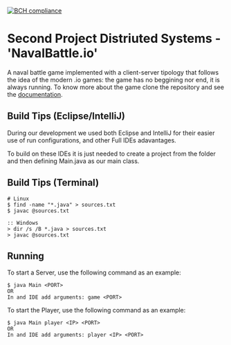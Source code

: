 [![BCH compliance](https://bettercodehub.com/edge/badge/EdgarACarneiro/feup-sdis-navalBattle.io?branch=master&token=cc268dedf0e5bd6570ae8c2935ad72a14cdeff32)](https://bettercodehub.com/)

# Second Project Distriuted Systems - 'NavalBattle.io'

A naval battle game implemented with a client-server tipology that follows the idea of the modern .io games: the game has no beggining nor end, it is always running. To know more about the game clone the repository and see the [documentation](https://github.com/EdgarACarneiro/feup-sdis-navalBattle.io/blob/master/navalBattle/docs/report%20(1).pdf). 

## Build Tips (Eclipse/IntelliJ)

During our development we used both Eclipse and IntelliJ for their easier use of run configurations, and other Full IDEs adavantages.

To build on these IDEs it is just needed to create a project from the folder and then defining Main.java as our main class.

## Build Tips (Terminal)
```
# Linux
$ find -name "*.java" > sources.txt
$ javac @sources.txt

:: Windows
> dir /s /B *.java > sources.txt
> javac @sources.txt
```

## Running

To start a Server, use the following command as an example:
```
$ java Main <PORT>
OR
In and IDE add arguments: game <PORT>
```

To start the Player, use the following command as an example:
```
$ java Main player <IP> <PORT>
OR
In and IDE add arguments: player <IP> <PORT>
```
